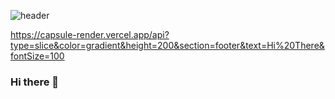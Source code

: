 ![header](https://capsule-render.vercel.app/api?type=slice&color=gradient&height=200&section=footer&text=Hi%20There&fontSize=100)

https://capsule-render.vercel.app/api?type=slice&color=gradient&height=200&section=footer&text=Hi%20There&fontSize=100

### Hi there 👋

<!--
**ask0908/ask0908** is a ✨ _special_ ✨ repository because its `README.md` (this file) appears on your GitHub profile.

Here are some ideas to get you started:

- 🔭 I’m currently working on ...
- 🌱 I’m currently learning ...
- 👯 I’m looking to collaborate on ...
- 🤔 I’m looking for help with ...
- 💬 Ask me about ...
- 📫 How to reach me: ...
- 😄 Pronouns: ...
- ⚡ Fun fact: ...
-->
